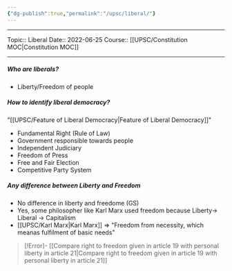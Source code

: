 ```yaml
---
{"dg-publish":true,"permalink":"/upsc/liberal/"}
---
```


----
Topic:: Liberal
Date:: 2022-06-25
Course:: [[UPSC/Constitution MOC\|Constitution MOC]] 

----
##### Who are liberals? 
- Liberty/Freedom of people 

##### How to identify liberal democracy? 
"[[UPSC/Feature of Liberal Democracy\|Feature of Liberal Democracy]]"
- Fundamental Right (Rule of Law)
- Government responsible towards people 
- Independent Judiciary 
- Freedom of Press 
- Free and Fair Election 
- Competitive Party System 

##### Any difference between Liberty and Freedom 
- No difference in liberty and freedome (GS)
- Yes, some philosopher like Karl Marx used freedom because Liberty-> Liberal -> Capitalism 
- [[UPSC/Karl Marx\|Karl Marx]] => "Freedom from necessity, which meanas fulfilment of basic needs"


>[!Error]- [[Compare right to freedom given in article 19 with personal liberty in article 21\|Compare right to freedom given in article 19 with personal liberty in article 21]]




